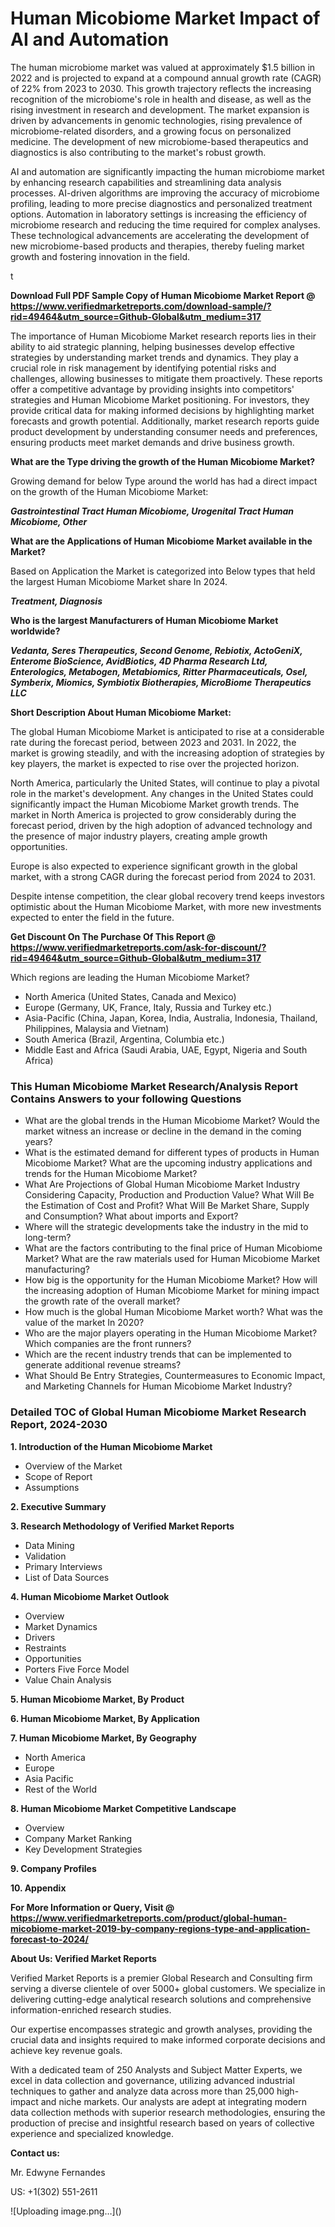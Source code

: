 <h1>Human Micobiome Market Impact of AI and Automation</h1><p>The human microbiome market was valued at approximately $1.5 billion in 2022 and is projected to expand at a compound annual growth rate (CAGR) of 22% from 2023 to 2030. This growth trajectory reflects the increasing recognition of the microbiome's role in health and disease, as well as the rising investment in research and development. The market expansion is driven by advancements in genomic technologies, rising prevalence of microbiome-related disorders, and a growing focus on personalized medicine. The development of new microbiome-based therapeutics and diagnostics is also contributing to the market's robust growth.</p><p>AI and automation are significantly impacting the human microbiome market by enhancing research capabilities and streamlining data analysis processes. AI-driven algorithms are improving the accuracy of microbiome profiling, leading to more precise diagnostics and personalized treatment options. Automation in laboratory settings is increasing the efficiency of microbiome research and reducing the time required for complex analyses. These technological advancements are accelerating the development of new microbiome-based products and therapies, thereby fueling market growth and fostering innovation in the field.</p>t</p><p id="" class=""><strong>Download Full PDF Sample Copy of Human Micobiome Market Report @ <a href="https://www.verifiedmarketreports.com/download-sample/?rid=49464&utm_source=Github-Global&utm_medium=317" target="_blank">https://www.verifiedmarketreports.com/download-sample/?rid=49464&utm_source=Github-Global&utm_medium=317</a></strong></p><p>The importance of&nbsp;Human Micobiome Market research reports lies in their ability to aid strategic planning, helping businesses develop effective strategies by understanding market trends and dynamics. They play a crucial role in risk management by identifying potential risks and challenges, allowing businesses to mitigate them proactively. These reports offer a competitive advantage by providing insights into competitors' strategies and Human Micobiome Market positioning. For investors, they provide critical data for making informed decisions by highlighting market forecasts and growth potential. Additionally, market research reports guide product development by understanding consumer needs and preferences, ensuring products meet market demands and drive business growth.</p><p><strong>What are the&nbsp;Type driving the growth of the Human Micobiome Market?</strong></p><p id="" class="">Growing demand for below Type around the world has had a direct impact on the growth of the Human Micobiome Market:</p><em><strong>Gastrointestinal Tract Human Micobiome, Urogenital Tract Human Micobiome, Other</strong></em></p><strong>What are the&nbsp;Applications&nbsp;of Human Micobiome Market available in the Market?</strong></p><p id="" class="">Based on Application the Market is categorized into Below types that held the largest Human Micobiome Market share In 2024.</p><em><strong>Treatment, Diagnosis</strong></em></p><strong>Who is the largest Manufacturers of Human Micobiome Market worldwide?</strong></p><p><em><strong>Vedanta, Seres Therapeutics, Second Genome, Rebiotix, ActoGeniX, Enterome BioScience, AvidBiotics, 4D Pharma Research Ltd, Enterologics, Metabogen, Metabiomics, Ritter Pharmaceuticals, Osel, Symberix, Miomics, Symbiotix Biotherapies, MicroBiome Therapeutics LLC</strong></em></p><p id="" class=""><strong>Short Description About Human Micobiome Market:</strong></p><p>The global Human Micobiome Market is anticipated to rise at a considerable rate during the forecast period, between 2023 and 2031. In 2022, the market is growing steadily, and with the increasing adoption of strategies by key players, the market is expected to rise over the projected horizon.</p><p>North America, particularly the United States, will continue to play a pivotal role in the market's development. Any changes in the United States could significantly impact the Human Micobiome Market growth trends. The market in North America is projected to grow considerably during the forecast period, driven by the high adoption of advanced technology and the presence of major industry players, creating ample growth opportunities.</p><p>Europe is also expected to experience significant growth in the global market, with a strong CAGR during the forecast period from 2024 to 2031.</p><p>Despite intense competition, the clear global recovery trend keeps investors optimistic about the Human Micobiome Market, with more new investments expected to enter the field in the future.</p><p id="" class=""><strong>Get Discount On The Purchase Of This Report @ <a href="https://www.verifiedmarketreports.com/ask-for-discount/?rid=49464&utm_source=Github-Global&utm_medium=317" target="_blank">https://www.verifiedmarketreports.com/ask-for-discount/?rid=49464&utm_source=Github-Global&utm_medium=317</a></strong></p>Which regions are leading the Human Micobiome Market?</p><ul><li>North America (United States, Canada and Mexico)</li><li>Europe (Germany, UK, France, Italy, Russia and Turkey etc.)</li><li>Asia-Pacific (China, Japan, Korea, India, Australia, Indonesia, Thailand, Philippines, Malaysia and Vietnam)</li><li>South America (Brazil, Argentina, Columbia etc.)</li><li>Middle East and Africa (Saudi Arabia, UAE, Egypt, Nigeria and South Africa)</li></ul><h3 id="" class="">This Human Micobiome Market Research/Analysis Report Contains Answers to your following Questions</h3><ul><li>What are the global trends in the Human Micobiome Market? Would the market witness an increase or decline in the demand in the coming years?</li><li>What is the estimated demand for different types of products in Human Micobiome Market? What are the upcoming industry applications and trends for the Human Micobiome Market?</li><li>What Are Projections of Global Human Micobiome Market Industry Considering Capacity, Production and Production Value? What Will Be the Estimation of Cost and Profit? What Will Be Market Share, Supply and Consumption? What about imports and Export?</li><li>Where will the strategic developments take the industry in the mid to long-term?</li><li>What are the factors contributing to the final price of Human Micobiome Market? What are the raw materials used for Human Micobiome Market manufacturing?</li><li>How big is the opportunity for the Human Micobiome Market? How will the increasing adoption of Human Micobiome Market for mining impact the growth rate of the overall market?</li><li>How much is the global Human Micobiome Market worth? What was the value of the market In 2020?</li><li>Who are the major players operating in the Human Micobiome Market? Which companies are the front runners?</li><li>Which are the recent industry trends that can be implemented to generate additional revenue streams?</li><li>What Should Be Entry Strategies, Countermeasures to Economic Impact, and Marketing Channels for Human Micobiome Market Industry?</li></ul><h3 id="" class="">Detailed TOC of Global Human Micobiome Market Research Report, 2024-2030</h3><p id="" class=""><strong>1. Introduction of the Human Micobiome Market</strong></p><ul><li>Overview of the Market</li><li>Scope of Report</li><li>Assumptions</li></ul><p id="" class=""><strong>2. Executive Summary</strong></p><p id="" class=""><strong>3. Research Methodology of Verified Market Reports</strong></p><ul><li>Data Mining</li><li>Validation</li><li>Primary Interviews</li><li>List of Data Sources</li></ul><p id="" class=""><strong>4. Human Micobiome Market Outlook</strong></p><ul><li>Overview</li><li>Market Dynamics</li><li>Drivers</li><li>Restraints</li><li>Opportunities</li><li>Porters Five Force Model</li><li>Value Chain Analysis</li></ul><p id="" class=""><strong>5. Human Micobiome Market, By Product</strong></p><p id="" class=""><strong>6. Human Micobiome Market, By Application</strong></p><p id="" class=""><strong>7. Human Micobiome Market, By Geography</strong></p><ul><li>North America</li><li>Europe</li><li>Asia Pacific</li><li>Rest of the World</li></ul><p id="" class=""><strong>8. Human Micobiome Market Competitive Landscape</strong></p><ul><li>Overview</li><li>Company Market Ranking</li><li>Key Development Strategies</li></ul><p id="" class=""><strong>9. Company Profiles</strong></p><p id="" class=""><strong>10. Appendix</strong></p><p id="" class=""><strong>For More Information or Query, Visit @ <a href="https://www.verifiedmarketreports.com/product/global-human-micobiome-market-2019-by-company-regions-type-and-application-forecast-to-2024/" target="_blank">https://www.verifiedmarketreports.com/product/global-human-micobiome-market-2019-by-company-regions-type-and-application-forecast-to-2024/</a></strong></p><p id="" class=""><strong>About Us: Verified Market Reports</strong></p><p id="" class="">Verified Market Reports is a premier Global Research and Consulting firm serving a diverse clientele of over 5000+ global customers. We specialize in delivering cutting-edge analytical research solutions and comprehensive information-enriched research studies.</p><p id="" class="">Our expertise encompasses strategic and growth analyses, providing the crucial data and insights required to make informed corporate decisions and achieve key revenue goals.</p><p id="" class="">With a dedicated team of 250 Analysts and Subject Matter Experts, we excel in data collection and governance, utilizing advanced industrial techniques to gather and analyze data across more than 25,000 high-impact and niche markets. Our analysts are adept at integrating modern data collection methods with superior research methodologies, ensuring the production of precise and insightful research based on years of collective experience and specialized knowledge.</p><p id="" class=""><strong>Contact us:</strong></p><p id="" class="">Mr. Edwyne Fernandes</p><p id="" class="">US: +1(302) 551-2611</p>
![Uploading image.png…]()
